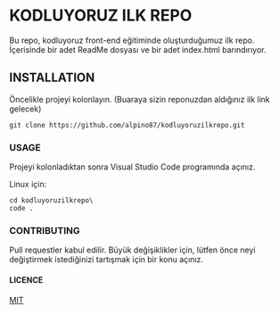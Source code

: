 
# KODLUYORUZ ILK REPO
  Bu repo, kodluyoruz front-end eğitiminde oluşturduğumuz ilk repo. İçerisinde bir adet ReadMe dosyası ve bir adet index.html barındırıyor.


## INSTALLATION
Öncelikle projeyi kolonlayın. (Buaraya sizin reponuzdan aldığınız ilk link gelecek)

    git clone https://github.com/alpino87/kodluyoruzilkrepo.git


### USAGE
Projeyi kolonladıktan sonra Visual Studio Code programında açınız.

Linux için:

    cd kodluyoruzilkrepo\
    code .

### CONTRIBUTING
Pull requestler kabul edilir. Büyük değişiklikler için, lütfen önce neyi değiştirmek istediğinizi tartışmak için bir konu açınız.

#### LICENCE
   [MIT](https://choosealicense.com/licenses/mit/)


